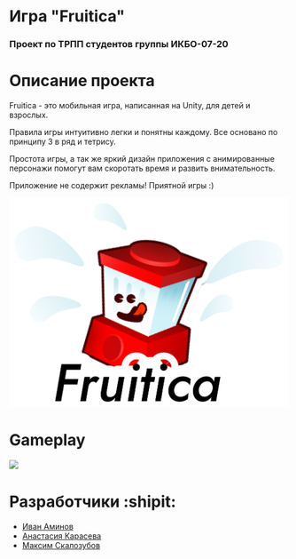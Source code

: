 # Игра "Fruitica" 
### Проект по ТРПП студентов группы ИКБО-07-20
# Описание проекта
  
  Fruitica - это мобильная игра, написанная на Unity, для детей и взрослых.
  
  Правила игры интуитивно легки и понятны каждому. Все основано по принципу 3 в ряд и тетрису. 
  
  Простота игры, а так же яркий дизайн приложения с анимированные персонажи помогут вам скоротать время и развить внимательность.
  
  Приложение не содержит рекламы! Приятной игры :)
  
  ![](https://github.com/Stulk3/Fruitica/blob/main/Assets/Sprites/UI/logo.png?raw=true)
 

# Gameplay
![](https://user-images.githubusercontent.com/33595233/169302475-537be66d-f317-4105-bfce-19d026694ece.gif)



# Разработчики :shipit:
+ [Иван Аминов](https://github.com/Stulk3)
+ [Анастасия Карасева](https://github.com/karasik0401)
+ [Максим Скалозубов](https://github.com/mmjax)



